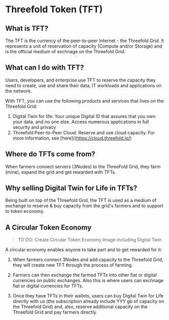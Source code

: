 # Threefold Token (TFT)

## What is TFT? 
The TFT is the currency of the peer-to-peer Internet - the Threefold Grid. It represents a unit of reservation of capacity (Compute and/or Storage) and is the official medium of exchnage on the Threefold Grid. 

## What can I do with TFT? 
Users, developers, and enterprise use TFT to reserve the capacity they need to create, use and share their data, IT workloads and applications on the network. 

With TFT, you can use the following products and services that lives on the Threefold Grid: 
1. Digital Twin for life: Your unique Digital ID that assures that you own your data, and no one else. Access numerous applications in full security and privacy 
2. Threefold Peer-to-Peer Cloud: Reserve and use cloud capacity. For more information, see [here]((https://cloud.threefold.io/)


## Where do TFTs come from?
When farmers connect servers (3Nodes) to the ThreeFold Grid, they farm (mine), expand the grid and get rewarded with TFTs. 

## Why selling Digital Twin for Life in TFTs? 

Being built on top of the Threefold Grid, the TFT is used as a medium of exchange to reserve & buy capacity from the grid's farmers and to support to token economy. 

## A Circular Token Economy 

> TO DO: Create Circular Token Economy Image including Digital Twin 

A circular economy enables anyone to take part and to get rewarded for it:

1. When farmers connect 3Nodes and add capacity to the Threefold Grid, they will create new TFT through the process of farming. 

2. Farmers can then exchange the farmed TFTs into other fiat or digital currencies on public exchanges. Also this is where users can exchnage fiat or digital currencies for TFTs. 

3. Once they have TFTs in their wallets, users can buy Digital Twin for Life directly with us  (the subscription already include YYY gb of capacity on the Threefold Grid) and, also, reserve additional capacity on the Threefold Grid and pay farmers directly. 
